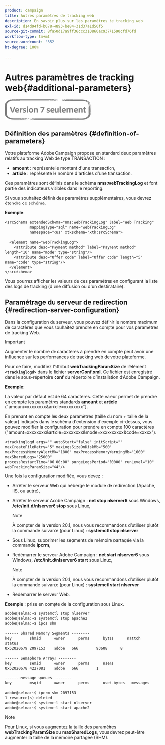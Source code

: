 ```yaml
---
product: campaign
title: Autres paramètres de tracking web
description: En savoir plus sur les paramètres de tracking web
exl-id: d14d94fd-b078-4893-be84-31d37a1d50f5
source-git-commit: 8fa50d17a9ff36ccc310860ac93771590cfd76fd
workflow-type: tm+mt
source-wordcount: '352'
ht-degree: 100%

---
```


# Autres paramètres de tracking web{#additional-parameters}

![](../../assets/v7-only.svg)

## Définition des paramètres {#definition-of-parameters}

Votre plateforme Adobe Campaign propose en standard deux paramètres relatifs au tracking Web de type TRANSACTION :

* **amount** : représente le montant d&#39;une transaction,
* **article** : représente le nombre d&#39;articles d&#39;une transaction.

Ces paramètres sont définis dans le schéma **nms:webTrackingLog** et font partie des indicateurs visibles dans le reporting.

Si vous souhaitez définir des paramètres supplémentaires, vous devrez étendre ce schéma.

**Exemple**:

```
<srcSchema extendedSchema="nms:webTrackingLog" label="Web Tracking"
           mappingType="sql" name="webTrackingLog" 
           namespace="cus" xtkschema="xtk:srcSchema">

  <element name="webTrackingLog">
    <attribute desc="Payment method" label="Payment method" length="10" name="mode" type="string"/>
    <attribute desc="Offer code" label="Offer code" length="5" name="code" type="string"/>
  </element>
</srcSchema>
```

Vous pourrez afficher les valeurs de ces paramètres en configurant la liste des logs de tracking (d&#39;une diffusion ou d&#39;un destinataire).

## Paramétrage du serveur de redirection {#redirection-server-configuration}

Dans la configuration du serveur, vous pouvez définir le nombre maximum de caractères que vous souhaitez prendre en compte pour vos paramètres de tracking Web.

>[!IMPORTANT]
>
>Augmenter le nombre de caractères à prendre en compte peut avoir une influence sur les performances de tracking web de votre plateforme.

Pour ce faire, modifiez l’attribut **webTrackingParamSize** de l’élément **`<trackinglogd>`** dans le fichier **serverConf.xml**. Ce fichier est enregistré dans le sous-répertoire **conf** du répertoire d’installation d’Adobe Campaign.

**Exemple**:

La valeur par défaut est de 64 caractères. Cette valeur permet de prendre en compte les paramètres standards **amount** et **article** (&quot;amount=xxxxxxxx&amp;article=xxxxxxxx&quot;).

En prenant en compte les deux paramètres (taille du nom + taille de la valeur) indiqués dans le schéma d&#39;extension d&#39;exemple ci-dessus, vous pouvez modifier la configuration pour prendre en compte 100 caractères (&quot;amount=xxxxxxxx&amp;article=xxxxxxxx&amp;mode=xxxxxxxxxx&amp;code=xxxxx&quot;).

```
<trackinglogd args="" autoStart="false" initScript="" maxCreateFileRetry="5" maxLogsSizeOnDiskMb="500"
maxProcessMemoryAlertMb="1800" maxProcessMemoryWarningMb="1600" maxSharedLogs="25000"
processRestartTime="06:00:00" purgeLogsPeriod="50000" runLevel="10"
webTrackingParamSize="64"/>
```

Une fois la configuration modifiée, vous devez :

* Arrêter le serveur Web qui héberge le module de redirection (Apache, IIS, ou autre),
* Arrêter le serveur Adobe Campaign : **net stop nlserver6** sous Windows, **/etc/init.d/nlserver6 stop** sous Linux,

   >[!NOTE]
   >
   >À compter de la version 20.1, nous vous recommandons d’utiliser plutôt la commande suivante (pour Linux) : **systemctl stop nlserver**

* Sous Linux, supprimer les segments de mémoire partagée via la commande **ipcrm**,
* Redémarrer le serveur Adobe Campaign : **net start nlserver6** sous Windows, **/etc/init.d/nlserver6 start** sous Linux,

   >[!NOTE]
   >
   >À compter de la version 20.1, nous vous recommandons d’utiliser plutôt la commande suivante (pour Linux) : **systemctl start nlserver**

* Redémarrer le serveur Web.

**Exemple** : prise en compte de la configuration sous Linux.

```
adobe@selma:~$ systemctl stop nlserver
adobe@selma:~$ systemctl stop apache2
adobe@selma:~$ ipcs shm

------ Shared Memory Segments --------
key        shmid      owner      perms      bytes      nattch     status      
0x52020679 2097153    adobe   666        93608      8                       

------ Semaphore Arrays --------
key        semid      owner      perms      nsems     
0x52020678 4227081    adobe   666        1         

------ Message Queues --------
key        msqid      owner      perms      used-bytes   messages    

adobe@selma:~$ ipcrm shm 2097153                             
1 resource(s) deleted
adobe@selma:~$ systemctl start nlserver
adobe@selma:~$ systemctl start apache2
```

>[!NOTE]
>
>Pour Linux, si vous augmentez la taille des paramètres **webTrackingParamSize** ou **maxSharedLogs**, vous devrez peut-être augmenter la taille de la mémoire partagée (SHM).
